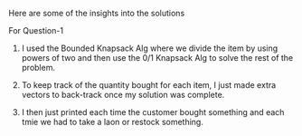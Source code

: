 Here are some of the insights into the solutions

For Question-1

1. I used the Bounded Knapsack Alg where we divide the item by using powers of two and then use the 0/1 Knapsack Alg to solve the rest of the problem.

2. To keep track of the quantity bought for each item, I just made extra vectors to back-track once my solution was complete.

3. I then just printed each time the customer bought something and each tmie we had to take a laon or restock something.
   
